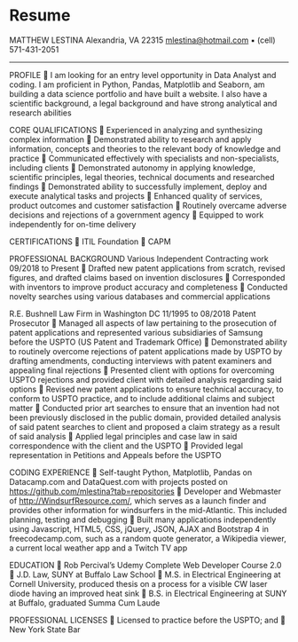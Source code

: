 # Resume
MATTHEW LESTINA
Alexandria, VA 22315
mlestina@hotmail.com ▪ (cell) 571-431-2051
_________________________________________________________________________________________
PROFILE 
	I am looking for an entry level opportunity in Data Analyst and coding.  I am proficient in Python, Pandas, Matplotlib and Seaborn, am building a data science portfolio and have built a website.  I also have a scientific background, a legal background and have strong analytical and research abilities 

CORE QUALIFICATIONS 
	Experienced in analyzing and synthesizing complex information 
	Demonstrated ability to research and apply information, concepts and theories to the relevant body of knowledge and practice
	Communicated effectively with specialists and non-specialists, including clients
	Demonstrated autonomy in applying knowledge, scientific principles, legal theories, technical documents and researched findings 
	Demonstrated ability to successfully implement, deploy and execute analytical tasks and projects
	Enhanced quality of services, product outcomes and customer satisfaction
	Routinely overcame adverse decisions and rejections of a government agency
	Equipped to work independently for on-time delivery
 

 
CERTIFICATIONS
	ITIL Foundation
	CAPM

PROFESSIONAL BACKGROUND
Various Independent Contracting work						                  09/2018 to Present
	Drafted new patent applications from scratch, revised figures, and drafted claims based on invention disclosures
	Corresponded with inventors to improve product accuracy and completeness
	Conducted novelty searches using various databases and commercial applications


R.E. Bushnell Law Firm in Washington DC                                                                           11/1995 to 08/2018 
Patent Prosecutor
	Managed all aspects of law pertaining to the prosecution of patent applications and represented various subsidiaries of Samsung before the USPTO (US Patent and Trademark Office)
	Demonstrated ability to routinely overcome rejections of patent applications made by USPTO by drafting amendments, conducting interviews with patent examiners and appealing final rejections
	Presented client with options for overcoming USPTO rejections and provided client with detailed analysis regarding said options
	Revised new patent applications to ensure technical accuracy, to conform to USPTO practice, and to include additional claims and subject matter
	Conducted prior art searches to ensure that an invention had not been previously disclosed in the public domain, provided detailed analysis of said patent searches to client and proposed a claim strategy as a result of said analysis
	Applied legal principles and case law in said correspondence with the client and the USPTO
	Provided legal representation in Petitions and Appeals before the USPTO

CODING EXPERIENCE
	Self-taught Python, Matplotlib, Pandas on Datacamp.com and DataQuest.com with projects posted on https://github.com/mlestina?tab=repositories
	Developer and Webmaster of http://WindsurfResource.com/, which serves as a launch finder and provides other information for windsurfers in the mid-Atlantic.  This included planning, testing and debugging
	Built many applications independently using Javascript, HTML5, CSS, jQuery, JSON, AJAX and Bootstrap 4 in freecodecamp.com, such as a random quote generator, a Wikipedia viewer, a current local weather app and a Twitch TV app

EDUCATION
	Rob Percival’s Udemy Complete Web Developer Course 2.0
	J.D. Law, SUNY at Buffalo Law School
	M.S. in Electrical Engineering at Cornell University, produced thesis on a process for a visible CW laser diode having an improved heat sink
	B.S. in Electrical Engineering at SUNY at Buffalo, graduated Summa Cum Laude

PROFESSIONAL LICENSES
	Licensed to practice before the USPTO; and
	New York State Bar

